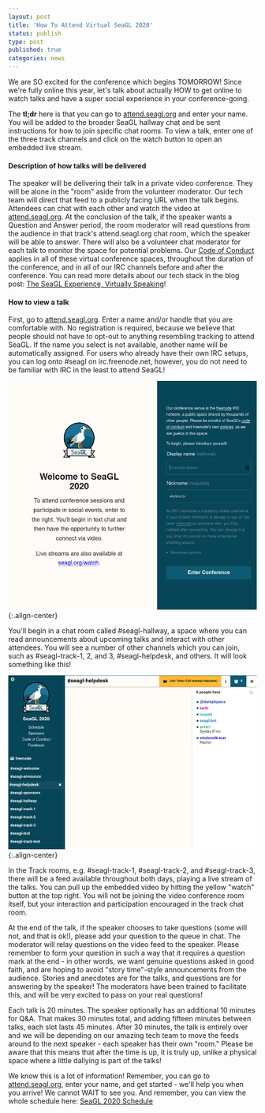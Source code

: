 ```yaml
---
layout: post
title: 'How To Attend Virtual SeaGL 2020'
status: publish
type: post
published: true
categories: news
---
```


We are SO excited for the conference which begins TOMORROW!  Since we're fully online this year, let's talk about actually HOW to get online to watch talks and have a super social experience in your conference-going.

The **tl;dr** here is that you can go to [attend.seagl.org](https://attend.seagl.org) and enter your name.  You will be added to the broader SeaGL hallway chat and be sent instructions for how to join specific chat rooms. To view a talk, enter one of the three track channels and click on the watch button to open an embedded live stream.

#### Description of how talks will be delivered
The speaker will be delivering their talk in a private video conference.  They will be alone in the "room" aside from the volunteer moderator.  Our tech team will direct that feed to a publicly facing URL when the talk begins.  Attendees can chat with each other and watch the video at [attend.seagl.org](https://attend.seagl.org).  At the conclusion of the talk, if the speaker wants a Question and Answer period, the room moderator will read questions from the audience in that track's attend.seagl.org chat room, which the speaker will be able to answer.  There will also be a volunteer chat moderator for each talk to monitor the space for potential problems.  Our [Code of Conduct](https://seagl.org/code_of_conduct) applies in all of these virtual conference spaces, throughout the duration of the conference, and in all of our IRC channels before and after the conference.  You can read more details about our tech stack in the blog post: [The SeaGL Experience, Virtually Speaking](https://seagl.org/news/2020/11/09/seagl-tech-stack.html)!

#### How to view a talk
First, go to [attend.seagl.org](https://attend.seagl.org).  Enter a name and/or handle that you are comfortable with.  No registration is required, because we believe that people should not have to opt-out to anything resembling tracking to attend SeaGL.  If the name you select is not available, another name will be automatically assigned.  For users who already have their own IRC setups, you can log onto #seagl on irc.freenode.net, however, you do not need to be familiar with IRC in the least to attend SeaGL!

![HTA attend.seagl.org](/img/posts/11-12-2020-HTA-1.png){:.align-center}

You'll begin in a chat room called #seagl-hallway, a space where you can read announcements about upcoming talks and interact with other attendees.  You will see a number of other channels which you can join, such as #seagl-track-1, 2, and 3, #seagl-helpdesk, and others.  It will look something like this!

![HTA attend.seagl.org](/img/posts/11-12-2020-HTA-2.png){:.align-center}

In the Track rooms, e.g. #seagl-track-1, #seagl-track-2, and #seagl-track-3, there will be a feed available throughout both days, playing a live stream of the talks. You can pull up the embedded video by hitting the yellow "watch" button at the top right.  You will not be joining the video conference room itself, but your interaction and participation encouraged in the track chat room.

At the end of the talk, if the speaker chooses to take questions (some will not, and that is ok!), please add your question to the queue in chat. The moderator will relay questions on the video feed to the speaker.  Please remember to form your question in such a way that it requires a question mark at the end - in other words, we want genuine questions asked in good faith, and are hoping to avoid "story time"-style announcements from the audience.  Stories and anecdotes are for the talks, and questions are for answering by the speaker!  The moderators have been trained to facilitate this, and will be very excited to pass on your real questions!

Each talk is 20 minutes.  The speaker optionally has an additional 10 minutes for Q&A.  That makes 30 minutes total, and adding fifteen minutes between talks, each slot lasts 45 minutes.  After 30 minutes, the talk is entirely over and we will be depending on our amazing tech team to move the feeds around to the next speaker - each speaker has their own "room."  Please be aware that this means that after the time is up, it is truly up, unlike a physical space where a little dallying is part of the talks!

We know this is a lot of information!  Remember, you can go to [attend.seagl.org](https://attend.seagl.org), enter your name, and get started - we'll help you when you arrive!  We cannot WAIT to see you.  And remember, you can view the whole schedule here: [SeaGL 2020 Schedule](https://osem.seagl.org/conferences/seagl2020/schedule)
